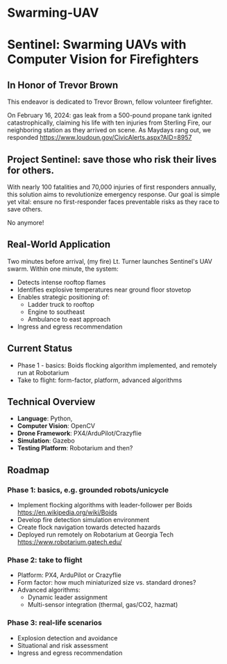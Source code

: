 # Swarming-UAV

# Sentinel: Swarming UAVs with Computer Vision for Firefighters

## In Honor of Trevor Brown

This endeavor is dedicated to Trevor Brown, fellow volunteer firefighter.

On February 16, 2024: gas leak from a 500-pound propane tank ignited catastrophically, claiming his life with ten injuries from Sterling Fire, our neighboring station as they arrived on scene. As Maydays rang out, we responded https://www.loudoun.gov/CivicAlerts.aspx?AID=8957

## Project Sentinel: save those who risk their lives for others.

With nearly 100 fatalities and 70,000 injuries of first responders annually, this solution aims to revolutionize emergency response. Our goal is simple yet vital: ensure no first-responder faces preventable risks as they race to save others.

No anymore!

## Real-World Application

Two minutes before arrival, (my fire) Lt. Turner launches Sentinel's UAV swarm. Within one minute, the system:
- Detects intense rooftop flames
- Identifies explosive temperatures near ground floor stovetop
- Enables strategic positioning of:
  - Ladder truck to rooftop
  - Engine to southeast
  - Ambulance to east approach
- Ingress and egress recommendation

## Current Status
- Phase 1 - basics: Boids flocking algorithm implemented, and remotely run at Robotarium
- Take to flight: form-factor, platform, advanced algorithms

## Technical Overview

- **Language**: Python,
- **Computer Vision**: OpenCV
- **Drone Framework**: PX4/ArduPilot/Crazyflie
- **Simulation**: Gazebo
- **Testing Platform**: Robotarium and then?

## Roadmap

### Phase 1: basics, e.g. grounded robots/unicycle 
- Implement flocking algorithms with leader-follower per Boids https://en.wikipedia.org/wiki/Boids
- Develop fire detection simulation environment
- Create flock navigation towards detected hazards
- Deployed run remotely on Robotarium at Georgia Tech https://www.robotarium.gatech.edu/

### Phase 2: take to flight 
- Platform: PX4, ArduPilot or Crazyflie
- Form factor: how much miniaturized size vs. standard drones?
- Advanced algorithms:
  - Dynamic leader assignment
  - Multi-sensor integration (thermal, gas/CO2, hazmat)

### Phase 3: real-life scenarios
- Explosion detection and avoidance
- Situational and risk assessment
- Ingress and egress recommendation
